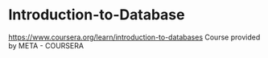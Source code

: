 # Introduction-to-Database
https://www.coursera.org/learn/introduction-to-databases
Course provided by META - COURSERA
